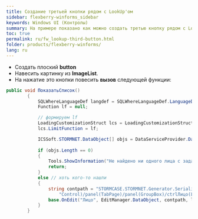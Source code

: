 ```yaml
---
title: Создание третьей кнопки рядом с LookUp'ом
sidebar: flexberry-winforms_sidebar
keywords: Windows UI (Контролы)
summary: На примере показано как можно создать третью кнопку рядом с LookUp'ом
toc: true
permalink: ru/fw_lookup-third-button.html
folder: products/flexberry-winforms/
lang: ru
---
```


* Создать плоский __button__ 
* Навесить картинку из __ImageList__.
* На нажатие это кнопки повесить __вызов__ следующей функции:

```csharp
public void ПоказатьСписок()
		{
			SQLWhereLanguageDef langdef = SQLWhereLanguageDef.LanguageDef;
			Function lf = null;

			// формируем lf
			LoadingCustomizationStruct lcs = LoadingCustomizationStruct.GetSimpleStruct(typeof(Лицо), "ЛицоL");
			lcs.LimitFunction = lf;

			ICSSoft.STORMNET.DataObject[] objs = DataServiceProvider.DataService.LoadObjects(lcs);	
	
			if (objs.Length == 0)
			{
				Tools.ShowInformation("Не найдено ни одного лица с заданными параметрами");
				return;
			}
			else // хоть кого-то нашли
			{
				string contpath = "STORMCASE.STORMNET.Generator.SerializeNewEditForm/EditPanel(Panel)/TabControl(Tab" +
					"Control)/panel(TabPage)/panel(GroupBox)/ctrlЛицо(LookUp)";
				base.OnEdit("Лицо", EditManager.DataObject, contpath, lf);
			}
		}
```
